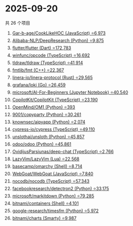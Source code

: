 # 2025-09-20

共 26 个项目

<!-- BEGIN GITHUB -->
<!-- 最后更新时间 2025-09-20 22:07:07 +0800 -->
1. [Gar-b-age/CookLikeHOC (JavaScript) ⭐6,973](https://github.com/Gar-b-age/CookLikeHOC)
1. [Alibaba-NLP/DeepResearch (Python) ⭐9,875](https://github.com/Alibaba-NLP/DeepResearch)
1. [flutter/flutter (Dart) ⭐172,783](https://github.com/flutter/flutter)
1. [winfunc/opcode (TypeScript) ⭐16,692](https://github.com/winfunc/opcode)
1. [tldraw/tldraw (TypeScript) ⭐41,914](https://github.com/tldraw/tldraw)
1. [fmtlib/fmt (C++) ⭐22,367](https://github.com/fmtlib/fmt)
1. [linera-io/linera-protocol (Rust) ⭐29,565](https://github.com/linera-io/linera-protocol)
1. [grafana/loki (Go) ⭐26,459](https://github.com/grafana/loki)
1. [microsoft/AI-For-Beginners (Jupyter Notebook) ⭐40,540](https://github.com/microsoft/AI-For-Beginners)
1. [CopilotKit/CopilotKit (TypeScript) ⭐23,190](https://github.com/CopilotKit/CopilotKit)
1. [OpenMind/OM1 (Python) ⭐393](https://github.com/OpenMind/OM1)
1. [9001/copyparty (Python) ⭐30,261](https://github.com/9001/copyparty)
1. [knownsec/aipyapp (Python) ⭐2,074](https://github.com/knownsec/aipyapp)
1. [cypress-io/cypress (TypeScript) ⭐49,110](https://github.com/cypress-io/cypress)
1. [unslothai/unsloth (Python) ⭐45,857](https://github.com/unslothai/unsloth)
1. [odoo/odoo (Python) ⭐45,861](https://github.com/odoo/odoo)
1. [OvidijusParsiunas/deep-chat (TypeScript) ⭐2,766](https://github.com/OvidijusParsiunas/deep-chat)
1. [LazyVim/LazyVim (Lua) ⭐22,568](https://github.com/LazyVim/LazyVim)
1. [basecamp/omarchy (Shell) ⭐8,714](https://github.com/basecamp/omarchy)
1. [WebGoat/WebGoat (JavaScript) ⭐7,840](https://github.com/WebGoat/WebGoat)
1. [nocodb/nocodb (TypeScript) ⭐57,343](https://github.com/nocodb/nocodb)
1. [facebookresearch/detectron2 (Python) ⭐33,175](https://github.com/facebookresearch/detectron2)
1. [microsoft/markitdown (Python) ⭐79,285](https://github.com/microsoft/markitdown)
1. [bitnami/containers (Shell) ⭐4,101](https://github.com/bitnami/containers)
1. [google-research/timesfm (Python) ⭐5,972](https://github.com/google-research/timesfm)
1. [bitnami/charts (Smarty) ⭐9,987](https://github.com/bitnami/charts)
<!-- END GITHUB -->
